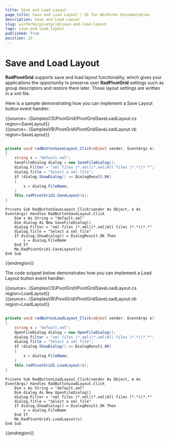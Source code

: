 ```yaml
---
title: Save and Load Layout
page_title: Save and Load Layout | UI for WinForms Documentation
description: Save and Load Layout
slug: winforms/pivotgrid/save-and-load-layout
tags: save,and,load,layout
published: True
position: 23
---
```


# Save and Load Layout

__RadPivotGrid__ supports save and load layout functionality, which gives your applications the opportunity to preserve user  __RadPivotGrid__ settings such as group descriptors and restore them later. Those layout settings are written in a xml file.

Here is a sample demonstrating how you can implement a Save Layout button event handler:

{{source=..\SamplesCS\PivotGrid\PivotGridSaveLoadLayout.cs region=SaveLayout}} 
{{source=..\SamplesVB\PivotGrid\PivotGridSaveLoadLayout.vb region=SaveLayout}} 

````C#
        
private void radButtonSaveLayout_Click(object sender, EventArgs e)
{
    string s = "default.xml";
    SaveFileDialog dialog = new SaveFileDialog();
    dialog.Filter = "xml files (*.xml)|*.xml|All files (*.*)|*.*";
    dialog.Title = "Select a xml file";
    if (dialog.ShowDialog() == DialogResult.OK)
    {
        s = dialog.FileName;
    }
    this.radPivotGrid1.SaveLayout(s); 
}

````
````VB.NET
Private Sub RadButtonSaveLayout_Click(sender As Object, e As EventArgs) Handles RadButtonSaveLayout.Click
    Dim s As String = "default.xml"
    Dim dialog As New SaveFileDialog()
    dialog.Filter = "xml files (*.xml)|*.xml|All files (*.*)|*.*"
    dialog.Title = "Select a xml file"
    If dialog.ShowDialog() = DialogResult.OK Then
        s = dialog.FileName
    End If
    Me.RadPivotGrid1.SaveLayout(s)
End Sub

````

{{endregion}}

The code snippet below demonstrates how you can implement a Load Layout button event handler: 

{{source=..\SamplesCS\PivotGrid\PivotGridSaveLoadLayout.cs region=LoadLayout}} 
{{source=..\SamplesVB\PivotGrid\PivotGridSaveLoadLayout.vb region=LoadLayout}} 

````C#
        
private void radButtonLoadLayout_Click(object sender, EventArgs e)
{
    string s = "default.xml";
    OpenFileDialog dialog = new OpenFileDialog();
    dialog.Filter = "xml files (*.xml)|*.xml|All files (*.*)|*.*";
    dialog.Title = "Select a xml file";
    if (dialog.ShowDialog() == DialogResult.OK)
    {
        s = dialog.FileName;
    }
    this.radPivotGrid1.LoadLayout(s);
}

````
````VB.NET
Private Sub RadButtonLoadLayout_Click(sender As Object, e As EventArgs) Handles RadButtonLoadLayout.Click
    Dim s As String = "default.xml"
    Dim dialog As New OpenFileDialog()
    dialog.Filter = "xml files (*.xml)|*.xml|All files (*.*)|*.*"
    dialog.Title = "Select a xml file"
    If dialog.ShowDialog() = DialogResult.OK Then
        s = dialog.FileName
    End If
    Me.RadPivotGrid1.LoadLayout(s)
End Sub

````

{{endregion}}